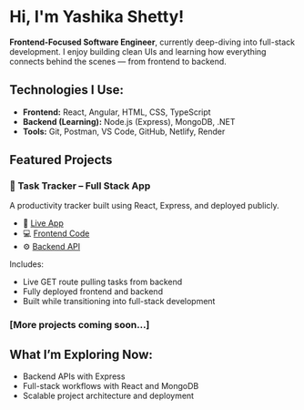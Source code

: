 # Hi, I'm Yashika Shetty!

**Frontend-Focused Software Engineer**, currently deep-diving into full-stack development. I enjoy building clean UIs and learning how everything connects behind the scenes — from frontend to backend.

## Technologies I Use:
- **Frontend:** React, Angular, HTML, CSS, TypeScript
- **Backend (Learning):** Node.js (Express), MongoDB, .NET
- **Tools:** Git, Postman, VS Code, GitHub, Netlify, Render

## Featured Projects

### 🧠 Task Tracker – Full Stack App
A productivity tracker built using React, Express, and deployed publicly.

- 🔗 [Live App](https://rococo-frangollo-d40ae5.netlify.app)
- 💻 [Frontend Code](https://github.com/YashikaSShetty/task-tracker/tree/main/client)
- ⚙️ [Backend API](https://task-tracker-backend-lcd3.onrender.com/api/tasks)

Includes:
- Live GET route pulling tasks from backend
- Fully deployed frontend and backend
- Built while transitioning into full-stack development

### **[More projects coming soon...]**

## What I’m Exploring Now:
- Backend APIs with Express  
- Full-stack workflows with React and MongoDB  
- Scalable project architecture and deployment
<!--
**YashikaSShetty/YashikaSShetty** is a ✨ _special_ ✨ repository because its `README.md` (this file) appears on your GitHub profile.

Here are some ideas to get you started:

- 🔭 I’m currently working on ...
- 🌱 I’m currently learning ...
- 👯 I’m looking to collaborate on ...
- 🤔 I’m looking for help with ...
- 💬 Ask me about ...
- 📫 How to reach me: ...
- 😄 Pronouns: ...
- ⚡ Fun fact: ...
-->
